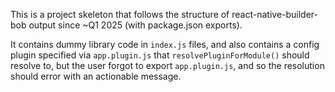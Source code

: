 This is a project skeleton that follows the structure of react-native-builder-bob output since ~Q1 2025 (with package.json exports).

It contains dummy library code in `index.js` files, and also contains a config plugin specified via `app.plugin.js` that `resolvePluginForModule()` should resolve to, but the user forgot to export `app.plugin.js`, and so the resolution should error with an actionable message.
